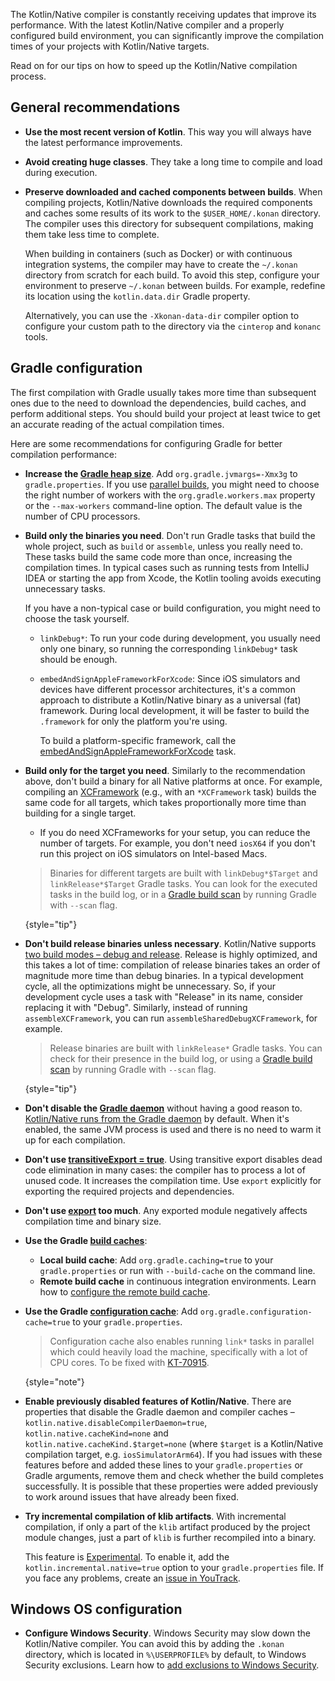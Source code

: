 [//]: # (title: Tips for improving Kotlin/Native compilation times)

The Kotlin/Native compiler is constantly receiving updates that improve its performance. With the latest Kotlin/Native
compiler and a properly configured build environment, you can significantly improve the compilation times of your projects
with Kotlin/Native targets.

Read on for our tips on how to speed up the Kotlin/Native compilation process.

## General recommendations

* **Use the most recent version of Kotlin**. This way you will always have the latest performance improvements.
* **Avoid creating huge classes**. They take a long time to compile and load during execution.
* **Preserve downloaded and cached components between builds**. When compiling projects, Kotlin/Native downloads the required components
  and caches some results of its work to the `$USER_HOME/.konan` directory. The compiler uses this directory for subsequent
  compilations, making them take less time to complete.

  When building in containers (such as Docker) or with continuous integration systems, the compiler may have to create
  the `~/.konan` directory from scratch for each build. To avoid this step, configure your environment to preserve `~/.konan`
  between builds. For example, redefine its location using the `kotlin.data.dir` Gradle property.

  Alternatively, you can use the `-Xkonan-data-dir` compiler option to configure your custom path to the directory via
  the `cinterop` and `konanc` tools.

## Gradle configuration

The first compilation with Gradle usually takes more time than subsequent ones due to the need to download the dependencies,
build caches, and perform additional steps. You should build your project at least twice to get an accurate reading of
the actual compilation times.

Here are some recommendations for configuring Gradle for better compilation performance:

* **Increase the [Gradle heap size](https://docs.gradle.org/current/userguide/performance.html#adjust_the_daemons_heap_size)**.
  Add `org.gradle.jvmargs=-Xmx3g` to `gradle.properties`. If you use [parallel builds](https://docs.gradle.org/current/userguide/performance.html#parallel_execution),
  you might need to choose the right number of workers with the `org.gradle.workers.max` property or the `--max-workers` command-line option.
  The default value is the number of CPU processors. 

* **Build only the binaries you need**. Don't run Gradle tasks that build the whole project, such as `build` or `assemble`,
  unless you really need to. These tasks build the same code more than once, increasing the compilation times. In typical
  cases such as running tests from IntelliJ IDEA or starting the app from Xcode, the Kotlin tooling avoids executing unnecessary
  tasks. 
  
  If you have a non-typical case or build configuration, you might need to choose the task yourself.
    * `linkDebug*`: To run your code during development, you usually need only one binary, so running the corresponding
      `linkDebug*` task should be enough.
    * `embedAndSignAppleFrameworkForXcode`: Since iOS simulators and devices have different processor architectures, it's a common approach to
      distribute a Kotlin/Native binary as a universal (fat) framework. During local development, it will be faster to build
      the `.framework` for only the platform you're using.
      
      To build a platform-specific framework, call the 
      [embedAndSignAppleFrameworkForXcode](multiplatform-direct-integration.md#connect-the-framework-to-your-project) task.

* **Build only for the target you need**. Similarly to the recommendation above, don't build a binary for all Native
  platforms at once. For example, compiling an [XCFramework](multiplatform-build-native-binaries.md#build-xcframeworks)
  (e.g., with an `*XCFramework` task) builds the same code for all targets, which takes proportionally more time than
  building for a single target.
  * If you do need XCFrameworks for your setup, you can reduce the number of targets.
    For example, you don't need `iosX64` if you don't run this project on iOS simulators on Intel-based Macs.
  > Binaries for different targets are built with `linkDebug*$Target` and `linkRelease*$Target` Gradle tasks.
  > You can look for the executed tasks in the build log, or in a
  > [Gradle build scan](https://docs.gradle.org/current/userguide/build_scans.html)
  > by running Gradle with `--scan` flag.
  >
  {style="tip"}

* **Don't build release binaries unless necessary**. Kotlin/Native supports
  [two build modes – debug and release](https://kotlinlang.org/docs/multiplatform-build-native-binaries.html#declare-binaries).
  Release is highly optimized, and this takes a lot of time: compilation of release binaries takes an order of magnitude
  more time than debug binaries. In a typical development cycle, all the optimizations might be unnecessary. So, if
  your development cycle uses a task with "Release" in its name, consider replacing it with "Debug". Similarly, instead
  of running `assembleXCFramework`, you can run `assembleSharedDebugXCFramework`, for example.
  > Release binaries are built with `linkRelease*` Gradle tasks. You can check for their presence in the build log,
  > or using a [Gradle build scan](https://docs.gradle.org/current/userguide/build_scans.html) by running Gradle
  > with `--scan` flag.
  >
  {style="tip"}

* **Don't disable the [Gradle daemon](https://docs.gradle.org/current/userguide/gradle_daemon.html)** without having a
  good reason to. [Kotlin/Native runs from the Gradle daemon](https://blog.jetbrains.com/kotlin/2020/03/kotlin-1-3-70-released/#kotlin-native)
  by default. When it's enabled, the same JVM process is used and there is no need to warm it up for each compilation.

* **Don't use [transitiveExport = true](multiplatform-build-native-binaries.md#export-dependencies-to-binaries)**.
  Using transitive export disables dead code elimination in many cases: the compiler has to process a lot of unused code. It increases the compilation time.
  Use `export` explicitly for exporting the required projects and dependencies.

* **Don't use [export](multiplatform-build-native-binaries.md#export-dependencies-to-binaries) too much**. Any exported
  module negatively affects compilation time and binary size.

* **Use the Gradle [build caches](https://docs.gradle.org/current/userguide/build_cache.html)**:
    * **Local build cache**: Add `org.gradle.caching=true` to your `gradle.properties` or run with `--build-cache` on the command line.
    * **Remote build cache** in continuous integration environments. Learn how to [configure the remote build cache](https://docs.gradle.org/current/userguide/build_cache.html#sec:build_cache_configure_remote).

* **Use the Gradle [configuration cache](https://docs.gradle.org/current/userguide/configuration_cache.html)**:
  Add `org.gradle.configuration-cache=true` to your `gradle.properties`.
  > Configuration cache also enables running `link*` tasks in parallel which could heavily load the machine, 
  > specifically with a lot of CPU cores.
  > To be fixed with [KT-70915](https://youtrack.jetbrains.com/issue/KT-70915/Limit-parallelism-on-KotlinNativeLink-tasks).
  >
  {style="note"}

* **Enable previously disabled features of Kotlin/Native**. There are properties that disable the Gradle daemon and compiler
  caches – `kotlin.native.disableCompilerDaemon=true`, `kotlin.native.cacheKind=none` and `kotlin.native.cacheKind.$target=none`
  (where `$target` is a Kotlin/Native compilation target, e.g. `iosSimulatorArm64`). If you had issues with these
  features before and added these lines to your `gradle.properties` or Gradle arguments, remove them and check whether
  the build completes successfully. It is possible that these properties were added previously to work around issues that
  have already been fixed.

* **Try incremental compilation of klib artifacts**. With incremental compilation, if only a part of the `klib` artifact
  produced by the project module changes, just a part of `klib` is further
  recompiled into a binary.

  This feature is [Experimental](components-stability.md#stability-levels-explained). To enable it,
  add the `kotlin.incremental.native=true` option to your `gradle.properties` file. If you face any problems,
  create an [issue in YouTrack](https://kotl.in/issue).

## Windows OS configuration

* **Configure Windows Security**. Windows Security may slow down the Kotlin/Native compiler. You can avoid this by adding the `.konan` directory, which is located in `%\USERPROFILE%` by default, to Windows Security exclusions. Learn how to [add exclusions to Windows Security](https://support.microsoft.com/en-us/windows/add-an-exclusion-to-windows-security-811816c0-4dfd-af4a-47e4-c301afe13b26).